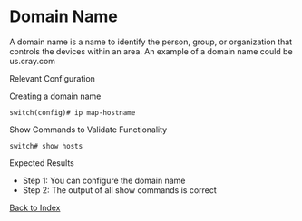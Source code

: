 # Domain Name 

A domain name is a name to identify the person, group, or organization that controls the devices within an area. An example of a domain name could be us.cray.com 

Relevant Configuration 

Creating a domain name 

```
switch(config)# ip map-hostname
```

Show Commands to Validate Functionality 

```
switch# show hosts
```

Expected Results 

* Step 1: You can configure the domain name
* Step 2: The output of all show commands is correct  

[Back to Index](#index)
